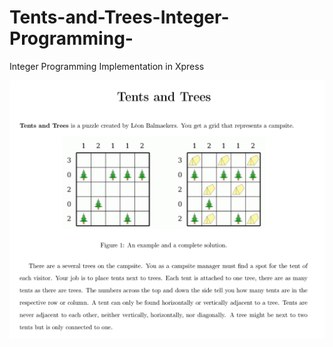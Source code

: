 # Tents-and-Trees-Integer-Programming-
Integer Programming Implementation in Xpress

<p align="center">
  <img src='/instructions.png'/>
</p>
